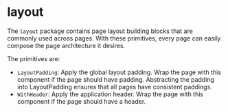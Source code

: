 # layout

The `layout` package contains page layout building blocks that are commonly used
across pages. With these primitives, every page can easily compose the page
architecture it desires.

The primitives are:

- `LayoutPadding`: Apply the global layout padding. Wrap the page with this
  component if the page should have padding. Abstracting the padding into
  LayoutPadding ensures that all pages have consistent paddings.
- `WithHeader`: Apply the application header. Wrap the page with this component
  if the page should have a header.
